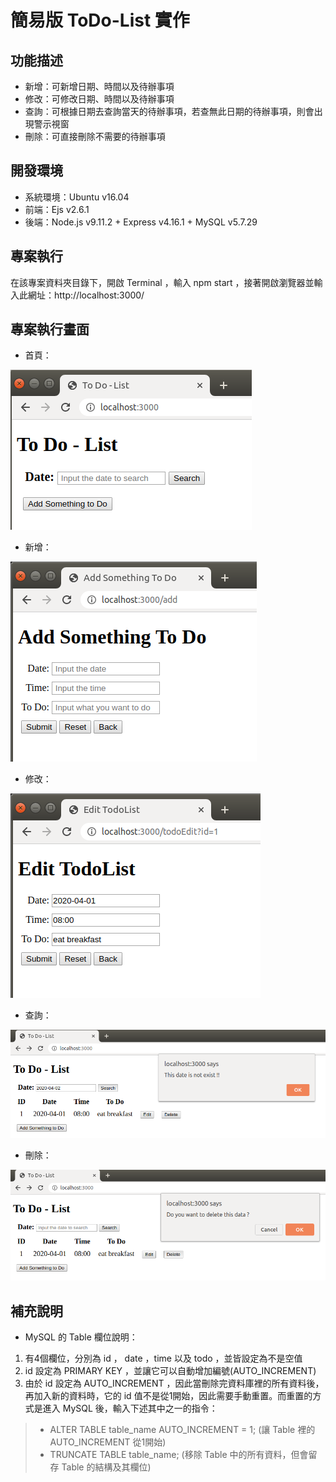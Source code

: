 # 簡易版 ToDo-List 實作

## 功能描述

* 新增：可新增日期、時間以及待辦事項  
* 修改：可修改日期、時間以及待辦事項  
* 查詢：可根據日期去查詢當天的待辦事項，若查無此日期的待辦事項，則會出現警示視窗  
* 刪除：可直接刪除不需要的待辦事項

## 開發環境

* 系統環境：Ubuntu v16.04
* 前端：Ejs v2.6.1  
* 後端：Node.js v9.11.2 + Express v4.16.1 + MySQL v5.7.29

## 專案執行

在該專案資料夾目錄下，開啟 Terminal ，輸入 npm start ，接著開啟瀏覽器並輸入此網址：http://localhost:3000/

## 專案執行畫面
* 首頁：  

![image](https://github.com/Pei-Huei/ToDo-List/blob/master/pictures/cover.png)
* 新增： 

![image](https://github.com/Pei-Huei/ToDo-List/blob/master/pictures/add.png)
* 修改： 

![image](https://github.com/Pei-Huei/ToDo-List/blob/master/pictures/edit.png)
* 查詢：  

![image](https://github.com/Pei-Huei/ToDo-List/blob/master/pictures/search.png)
* 刪除：  

![image](https://github.com/Pei-Huei/ToDo-List/blob/master/pictures/delete.png)

## 補充說明

* MySQL 的 Table 欄位說明：  
1. 有4個欄位，分別為 id ， date ，time 以及 todo ，並皆設定為不是空值 
2. id 設定為 PRIMARY KEY ，並讓它可以自動增加編號(AUTO_INCREMENT)
3. 由於 id 設定為 AUTO_INCREMENT ，因此當刪除完資料庫裡的所有資料後，再加入新的資料時，它的 id 值不是從1開始，因此需要手動重置。而重置的方式是進入 MySQL 後，輸入下述其中之一的指令：
> * ALTER TABLE table_name AUTO_INCREMENT = 1; (讓 Table 裡的 AUTO_INCREMENT 從1開始)
> * TRUNCATE TABLE table_name; (移除 Table 中的所有資料，但會留存 Table 的結構及其欄位)

